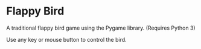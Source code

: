 Flappy Bird
===========

A traditional flappy bird game using the Pygame library. (Requires Python 3)

Use any key or mouse button to control the bird.
